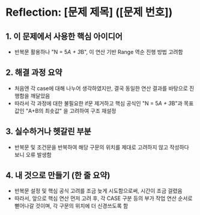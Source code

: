 # Reflection: [문제 제목] ([문제 번호])

## 1. 이 문제에서 사용한 핵심 아이디어

- 반복문 활용하나 "N = 5*A + 3*B", 이 연산 기반 Range 역순 진행 방법 고려함

## 2. 해결 과정 요약

- 처음엔 각 case에 대해 나누어 생각하였지만, 결국 동일한 연산 결과를 바탕으로 진행함을 깨달았음
- 따라서 각 과정에 대한 불필요한 if문 제거하고 핵심 공식인 "N = 5*A + 3*B"과 목표 값인 "A+B의 최솟값" 을 고려하여 구조 재설정

## 3. 실수하거나 헷갈린 부분

- 반복문 및 조건문을 반복하여 해당 구문의 위치를 제대로 고려하지 않고 작성하다 보니 오류 발생함

## 4. 내 것으로 만들기 (한 줄 요약)

- 반복문 설정 및 핵심 공식 고려를 조금 늦게 시도함으로써, 시간이 조금 걸렸음
- 따라서, 앞으로 핵심 연산 먼저 고려 후, 각 CASE 구분 등의 부가 작업 연산 순서로 뻗어나갈 것이며, 각 구문의 위치에 더 신경쓰도록 함
